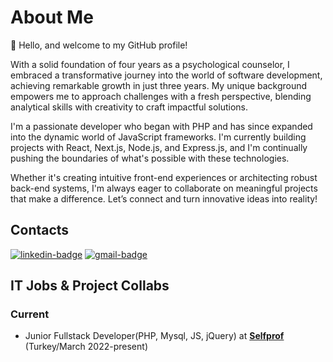 # About Me
👋 Hello, and welcome to my GitHub profile!

With a solid foundation of four years as a psychological counselor, I embraced a transformative journey into the world of software development, achieving remarkable growth in just three years. My unique background empowers me to approach challenges with a fresh perspective, blending analytical skills with creativity to craft impactful solutions.

I'm a passionate developer who began with PHP and has since expanded into the dynamic world of JavaScript frameworks. I'm currently building projects with React, Next.js, Node.js, and Express.js, and I'm continually pushing the boundaries of what's possible with these technologies.

Whether it's creating intuitive front-end experiences or architecting robust back-end systems, I'm always eager to collaborate on meaningful projects that make a difference. Let’s connect and turn innovative ideas into reality!

## Contacts

[![linkedin-badge]][linkedin] [![gmail-badge]][gmail]


## IT Jobs & Project Collabs

### Current

- Junior Fullstack Developer(PHP, Mysql, JS, jQuery) at [**Selfprof**](https://selfprof.com) (Turkey/March 2022-present)


[linkedin]: https://www.linkedin.com/in/gamze-mise
[gmail]: mailto:gamzegm8@gmail.com
[linkedin-badge]: https://img.shields.io/badge/Gamze%20Mise-black?logo=linkedin&style=for-the-badge
[gmail-badge]: https://img.shields.io/badge/Gmail-black?logo=gmail&style=for-the-badge
